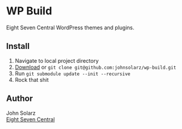 WP Build
========

Eight Seven Central WordPress themes and plugins.

Install
-------

1. Navigate to local project directory
2. [Download](https://github.com/johnsolarz/wp-build/zipball/master) or `git clone git@github.com:johnsolarz/wp-build.git`
3. Run `git submodule update --init --recursive`
4. Rock that shit

Author
------

John Solarz<br>
[Eight Seven Central](http://eightsevencentral.com)
